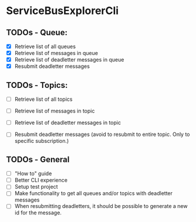 # ServiceBusExplorerCli

## TODOs - Queue:
- [x] Retrieve list of all queues
- [x] Retrieve list of messages in queue
- [x] Retrieve list of deadletter messages in queue
- [x] Resubmit deadletter messages

## TODOs - Topics:
- [ ] Retrieve list of all topics 
- [ ] Retrieve list of messages in topic 
- [ ] Retrieve list of deadletter messages in topic
- [ ] Resubmit deadletter messages (avoid to resubmit to entire topic. Only to specific subscription.)


## TODOs - General
- [ ] "How to" guide
- [ ] Better CLI experience
- [ ] Setup test project
- [ ] Make functionality to get all queues and/or topics with deadletter messages
- [ ] When resubmitting deadletters, it should be possible to generate a new id for the message.